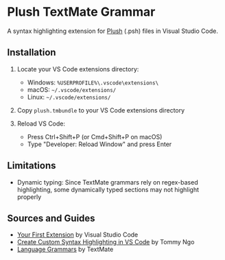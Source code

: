 # Plush TextMate Grammar

A syntax highlighting extension for [Plush](https://github.com/maximecb/plush) (.psh) files in Visual Studio Code.

## Installation

1. Locate your VS Code extensions directory:
    - Windows: `%USERPROFILE%\.vscode\extensions\`
    - macOS: `~/.vscode/extensions/`
    - Linux: `~/.vscode/extensions/`

2. Copy `plush.tmbundle` to your VS Code extensions directory

3. Reload VS Code:
    - Press Ctrl+Shift+P (or Cmd+Shift+P on macOS)
    - Type "Developer: Reload Window" and press Enter

## Limitations

- Dynamic typing: Since TextMate grammars rely on regex-based highlighting, some dynamically typed sections may not highlight properly

## Sources and Guides

- [Your First Extension](https://code.visualstudio.com/api/get-started/your-first-extension) by Visual Studio Code
- [Create Custom Syntax Highlighting in VS Code](https://www.youtube.com/watch?v=5msZv-nKebI) by Tommy Ngo
- [Language Grammars](https://macromates.com/manual/en/language_grammars) by TextMate